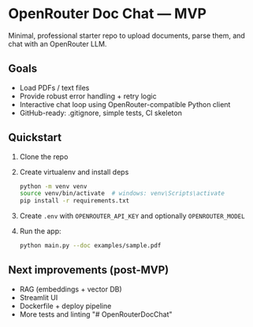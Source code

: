 # OpenRouter Doc Chat — MVP

Minimal, professional starter repo to upload documents, parse them, and chat with an OpenRouter LLM.

## Goals

- Load PDFs / text files
- Provide robust error handling + retry logic
- Interactive chat loop using OpenRouter-compatible Python client
- GitHub-ready: .gitignore, simple tests, CI skeleton

## Quickstart

1. Clone the repo
2. Create virtualenv and install deps
   ```bash
   python -m venv venv
   source venv/bin/activate  # windows: venv\Scripts\activate
   pip install -r requirements.txt
   ```
3. Create `.env` with `OPENROUTER_API_KEY` and optionally `OPENROUTER_MODEL`
4. Run the app:

   ```bash
   python main.py --doc examples/sample.pdf
   ```

## Next improvements (post-MVP)

- RAG (embeddings + vector DB)
- Streamlit UI
- Dockerfile + deploy pipeline
- More tests and linting
"# OpenRouterDocChat" 
